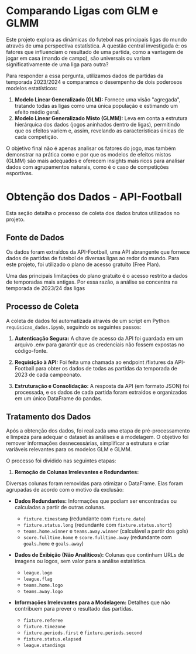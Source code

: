 # Comparando Ligas com GLM e GLMM

Este projeto explora as dinâmicas do futebol nas principais ligas do mundo através de uma perspectiva estatística. A questão central investigada é: os fatores que influenciam o resultado de uma partida, como a vantagem de jogar em casa (mando de campo), são universais ou variam significativamente de uma liga para outra?

Para responder a essa pergunta, utilizamos dados de partidas da temporada 2023/2024 e comparamos o desempenho de dois poderosos modelos estatísticos:

1.  **Modelo Linear Generalizado (GLM):** Fornece uma visão "agregada", tratando todas as ligas como uma única população e estimando um efeito médio geral.
2.  **Modelo Linear Generalizado Misto (GLMM):** Leva em conta a estrutura hierárquica dos dados (jogos aninhados dentro de ligas), permitindo que os efeitos variem e, assim, revelando as características únicas de cada competição.

O objetivo final não é apenas analisar os fatores do jogo, mas também demonstrar na prática como e por que os modelos de efeitos mistos (GLMM) são mais adequados e oferecem insights mais ricos para analisar dados com agrupamentos naturais, como é o caso de competições esportivas.

# Obtenção dos Dados - API-Football

Esta seção detalha o processo de coleta dos dados brutos utilizados no projeto.

## Fonte de Dados

Os dados foram extraídos da API-Football, uma API abrangente que fornece dados de partidas de futebol de diversas ligas ao redor do mundo. Para este projeto, foi utilizado o plano de acesso gratuito (Free Plan).

Uma das principais limitações do plano gratuito é o acesso restrito a dados de temporadas mais antigas. Por essa razão, a análise se concentra na temporada de 2023/24 das ligas

## Processo de Coleta

A coleta de dados foi automatizada através de um script em Python `requisicao_dados.ipynb`, seguindo os seguintes passos:

1.  **Autenticação Segura:** A chave de acesso da API foi guardada em um arquivo .env para garantir que as credenciais não fossem expostas no código-fonte.

2.  **Requisição à API:** Foi feita uma chamada ao endpoint /fixtures da API-Football para obter os dados de todas as partidas da temporada de 2023 de cada campeonato.

3.  **Estruturação e Consolidação:** A resposta da API (em formato JSON) foi processada, e os dados de cada partida foram extraídos e organizados em um único DataFrame do pandas.

## Tratamento dos Dados

Após a obtenção dos dados, foi realizada uma etapa de pré-processamento e limpeza para adequar o dataset às análises e à modelagem. O objetivo foi remover informações desnecessárias, simplificar a estrutura e criar variáveis relevantes para os modelos GLM e GLMM.

O processo foi dividido nas seguintes etapas:

1. **Remoção de Colunas Irrelevantes e Redundantes:**

Diversas colunas foram removidas para otimizar o DataFrame. Elas foram agrupadas de acordo com o motivo da exclusão:

- **Dados Redundantes:** Informações que podiam ser encontradas ou calculadas a partir de outras colunas.
    - `fixture.timestamp` (redundante com `fixture.date`)
    - `fixture.status.long` (redundante com `fixture.status.short`)
    - `teams.home.winner` e `teams.away.winner` (calculável a partir dos gols)
    - `score.fulltime.home` e `score.fulltime.away` (redundante com `goals.home` e `goals.away`)

- **Dados de Exibição (Não Analíticos):** Colunas que continham URLs de imagens ou logos, sem valor para a análise estatística.
    - `league.logo`
    - `league.flag`
    - `teams.home.logo`
    - `teams.away.logo`

- **Informações Irrelevantes para a Modelagem:** Detalhes que não contribuem para prever o resultado das partidas.
    - `fixture.referee`
    - `fixture.timezone`
    - `fixture.periods.first` e `fixture.periods.second`
    - `fixture.status.elapsed`
    - `league.standings`